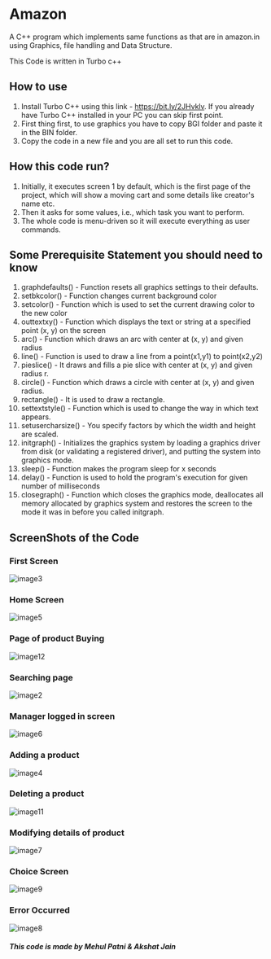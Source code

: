 # Amazon
A C++ program which implements  same functions as that are in amazon.in using Graphics, file handling and Data Structure.

This Code is written in Turbo c++

## How to use

1. Install Turbo C++ using this link - https://bit.ly/2JHvklv. If you already have Turbo C++ installed in your PC you can skip first point.
2. First thing first, to use graphics you have to copy BGI folder and paste it in the BIN folder.
3. Copy the code in a new file and you are all set to run this code.

## How this code run?

1. Initially, it executes screen 1 by default, which is the first page of the project, which will show a moving cart and some details like creator's name etc.
2. Then it asks for some values, i.e., which task you want to perform.
3. The whole code is menu-driven so it will execute everything as user commands.

## Some Prerequisite Statement you should need to know

1. graphdefaults()      - Function resets all graphics settings to their defaults.
2. setbkcolor()         - Function changes current background color 
3. setcolor()           - Function which is used to set the current drawing color to the new color
4. outtextxy()          - Function which displays the text or string at a specified point (x, y) on the screen
5. arc()                - Function which draws an arc with center at (x, y) and given radius
6. line()               - Function is used to draw a line from a point(x1,y1) to point(x2,y2)
7. pieslice()           - It draws and fills a pie slice with center at (x, y) and given radius r.
8. circle()             - Function which draws a circle with center at (x, y) and given radius.
9. rectangle()          - It is used to draw a rectangle.
10. settextstyle()      - Function which is used to change the way in which text appears.
11. setusercharsize()   - You specify factors by which the width and height are scaled.
12. initgraph()         - Initializes the graphics system by loading a graphics driver from disk (or validating a registered driver), and putting the system into graphics mode.
13. sleep()             - Function makes the program sleep for x seconds
14. delay()             - Function is used to hold the program's execution for given number of milliseconds
15. closegraph()        - Function which closes the graphics mode, deallocates all memory allocated by graphics system and restores the screen to the mode it was in before you called initgraph.

## ScreenShots of the Code

### First Screen
![image3](https://user-images.githubusercontent.com/48055152/62889113-501a7f00-bd5e-11e9-9e3b-ab055bff3f94.png)

### Home Screen
![image5](https://user-images.githubusercontent.com/48055152/62889115-50b31580-bd5e-11e9-8207-59553362b922.png)

### Page of product Buying
![image12](https://user-images.githubusercontent.com/48055152/62889124-51e44280-bd5e-11e9-941d-a49726b962d8.png)

### Searching page
![image2](https://user-images.githubusercontent.com/48055152/62889112-4f81e880-bd5e-11e9-95c9-ad21cd31b683.png)

### Manager logged in screen
![image6](https://user-images.githubusercontent.com/48055152/62889116-50b31580-bd5e-11e9-860a-ecb59737bba1.png)

### Adding a product
![image4](https://user-images.githubusercontent.com/48055152/62889114-501a7f00-bd5e-11e9-868b-2b6179d63403.png)

### Deleting a product
![image11](https://user-images.githubusercontent.com/48055152/62889122-51e44280-bd5e-11e9-82e5-5886af3fab20.png)

### Modifying details of product
![image7](https://user-images.githubusercontent.com/48055152/62889117-514bac00-bd5e-11e9-89c4-596aff31a2ad.png)

### Choice Screen
![image9](https://user-images.githubusercontent.com/48055152/62889121-514bac00-bd5e-11e9-9125-425b7e8da688.png)

### Error Occurred
![image8](https://user-images.githubusercontent.com/48055152/62889120-514bac00-bd5e-11e9-9ff3-6ff432cd2b15.png)



#### *This code is made by Mehul Patni & Akshat Jain*
